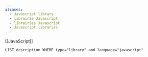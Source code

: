 ```yaml
---
aliases:
  - Javascript library
  - librairie Javascript
  - librairies Javascript
  - Javascript libraries
---
```

[[JavaScript]]

```dataview
LIST description WHERE type="library" and language="javascript"
```

